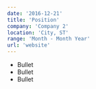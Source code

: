 ```yaml
---
date: '2016-12-21'
title: 'Position'
company: 'Company 2'
location: 'City, ST'
range: 'Month - Month Year'
url: 'website'
---
```


- Bullet
- Bullet
- Bullet

